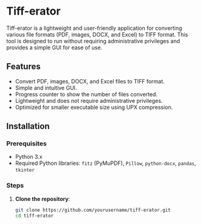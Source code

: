# Tiff-erator

Tiff-erator is a lightweight and user-friendly application for converting various file formats (PDF, images, DOCX, and Excel) to TIFF format. This tool is designed to run without requiring administrative privileges and provides a simple GUI for ease of use.

## Features

- Convert PDF, images, DOCX, and Excel files to TIFF format.
- Simple and intuitive GUI.
- Progress counter to show the number of files converted.
- Lightweight and does not require administrative privileges.
- Optimized for smaller executable size using UPX compression.

## Installation

### Prerequisites

- Python 3.x
- Required Python libraries: `fitz` (PyMuPDF), `Pillow`, `python-docx`, `pandas`, `tkinter`

### Steps

1. **Clone the repository**:
   ```sh
   git clone https://github.com/yourusername/tiff-erator.git
   cd tiff-erator
